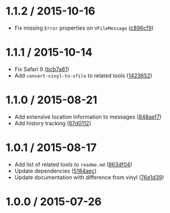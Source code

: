 <!--remark setext-->

<!--lint disable no-multiple-toplevel-headings-->

1.1.2 / 2015-10-16
==================

*   Fix missing `Error` properties on `VFileMessage` ([c896cf9](https://github.com/wooorm/vfile/commit/c896cf9))

1.1.1 / 2015-10-14
==================

*   Fix Safari 9 ([bcb7a61](https://github.com/wooorm/vfile/commit/bcb7a61))
*   Add `convert-vinyl-to-vfile` to related tools ([1423652](https://github.com/wooorm/vfile/commit/1423652))

1.1.0 / 2015-08-21
==================

*   Add extensive location information to messages ([848aef7](https://github.com/wooorm/vfile/commit/848aef7))
*   Add history tracking ([67d0112](https://github.com/wooorm/vfile/commit/67d0112))

1.0.1 / 2015-08-17
==================

*   Add list of related tools to `readme.md` ([863df04](https://github.com/wooorm/vfile/commit/863df04))
*   Update dependencies ([5184aec](https://github.com/wooorm/vfile/commit/5184aec))
*   Update documentation with difference from vinyl ([76e1d39](https://github.com/wooorm/vfile/commit/76e1d39))

1.0.0 / 2015-07-26
==================
